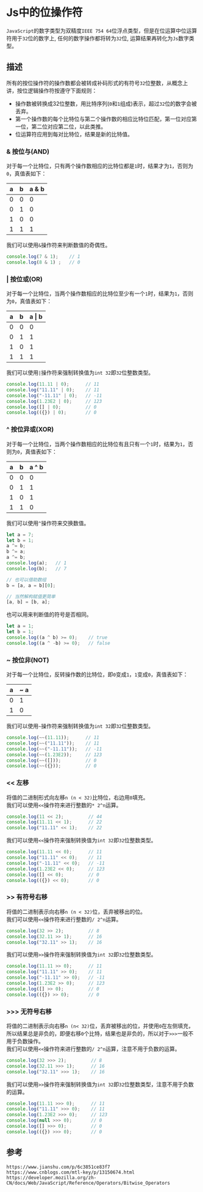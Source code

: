 # Js中的位操作符
`JavaScript`的数字类型为双精度`IEEE 754 64`位浮点类型，但是在位运算中位运算符用于`32`位的数字上, 任何的数字操作都将转为`32`位, 运算结果再转化为`Js`数字类型。

## 描述
所有的按位操作符的操作数都会被转成补码形式的有符号`32`位整数，从概念上讲，按位逻辑操作符按遵守下面规则：
* 操作数被转换成32位整数，用比特序列(`0`和`1`组成)表示，超过`32`位的数字会被丢弃。
* 第一个操作数的每个比特位与第二个操作数的相应比特位匹配，第一位对应第一位，第二位对应第二位，以此类推。
* 位运算符应用到每对比特位，结果是新的比特值。

### & 按位与(AND)
对于每一个比特位，只有两个操作数相应的比特位都是`1`时，结果才为`1`，否则为`0`，真值表如下：

|a | b | a & b |
|---|---|---|
| 0 | 0 | 0 |
| 0 | 1 | 0 |
| 1 | 0 | 0 |
| 1 | 1 | 1 |

我们可以使用`&`操作符来判断数值的奇偶性。

```javascript
console.log(7 & 1);    // 1
console.log(8 & 1) ;   // 0
```

### | 按位或(OR)
对于每一个比特位，当两个操作数相应的比特位至少有一个`1`时，结果为`1`，否则为`0`，真值表如下：

|a | b | a \| b |
|---|---|---|
| 0 | 0 | 0 |
| 0 | 1 | 1 |
| 1 | 0 | 1 |
| 1 | 1 | 1 |

我们可以使用`|`操作符来强制转换值为`int 32`即`32`位整数类型。

```javascript
console.log(11.11 | 0);      // 11
console.log("11.11" | 0);    // 11
console.log("-11.11" | 0);   // -11
console.log(1.23E2 | 0);     // 123
console.log([] | 0);         // 0
console.log(({}) | 0);       // 0
```

### ^ 按位异或(XOR)
对于每一个比特位，当两个操作数相应的比特位有且只有一个`1`时，结果为`1`，否则为`0`，真值表如下：

|a | b | a ^ b |
|---|---|---|
| 0 | 0 | 0 |
| 0 | 1 | 1 |
| 1 | 0 | 1 |
| 1 | 1 | 0 |

我们可以使用`^`操作符来交换数值。

```javascript
let a = 7;
let b = 1;
a ^= b;
b ^= a;
a ^= b;
console.log(a);   // 1
console.log(b);   // 7

// 也可以借助数组
b = [a, a = b][0];

// 当然解构赋值更简单
[a, b] = [b, a];
```

也可以用来判断值的符号是否相同。

```javascript
let a = 1;
let b = 1;
console.log((a ^ b) >= 0);    // true
console.log((a ^ -b) >= 0);   // false
```

### ~ 按位非(NOT)
对于每一个比特位，反转操作数的比特位，即`0`变成`1`，`1`变成`0`，真值表如下：

|a | ~ a |
|---|---|
| 0 | 1 |
| 1 | 0 |

我们可以使用`~`操作符来强制转换值为`int 32`即`32`位整数类型。

```javascript
console.log(~~(11.11));      // 11
console.log(~~("11.11"));    // 11
console.log(~~("-11.11"));   // -11
console.log(~~(1.23E2));     // 123
console.log(~~([]));         // 0
console.log(~~({}));         // 0
```

### << 左移
将值的二进制形式向左移`n (n < 32)`比特位，右边用`0`填充。  
我们可以使用`<<`操作符来进行整数的`* 2^n`运算。

```javascript
console.log(11 << 2);         // 44
console.log(11.11 << 1);      // 22
console.log("11.11" << 1);    // 22
```

我们可以使用`<<`操作符来强制转换值为`int 32`即`32`位整数类型。

```javascript
console.log(11.11 << 0);      // 11
console.log("11.11" << 0);    // 11
console.log("-11.11" << 0);   // -11
console.log(1.23E2 << 0);     // 123
console.log([] << 0);         // 0
console.log(({}) << 0);       // 0
```

### >> 有符号右移
将值的二进制表示向右移`n (n < 32)`位，丢弃被移出的位。  
我们可以使用`<<`操作符来进行整数的`/ 2^n`运算。

```javascript
console.log(32 >> 2);         // 8
console.log(32.11 >> 1);      // 16
console.log("32.11" >> 1);    // 16
```

我们可以使用`>>`操作符来强制转换值为`int 32`即`32`位整数类型。

```javascript
console.log(11.11 >> 0);      // 11
console.log("11.11" >> 0);    // 11
console.log("-11.11" >> 0);   // -11
console.log(1.23E2 >> 0);     // 123
console.log([] >> 0);         // 0
console.log(({}) >> 0);       // 0
```

### >>> 无符号右移
将值的二进制表示向右移`n (n< 32)`位，丢弃被移出的位，并使用`0`在左侧填充，所以结果总是非负的，即便右移`0`个比特，结果也是非负的，所以对于`>>>`一般不用于负数操作。  
我们可以使用`<<`操作符来进行整数的`/ 2^n`运算，注意不用于负数的运算。

```javascript
console.log(32 >>> 2);         // 8
console.log(32.11 >>> 1);      // 16
console.log("32.11" >>> 1);    // 16
```

我们可以使用`>>`操作符来强制转换值为`int 32`即`32`位整数类型，注意不用于负数的运算。

```javascript
console.log(11.11 >>> 0);      // 11
console.log("11.11" >>> 0);    // 11
console.log(1.23E2 >>> 0);     // 123
console.log(null >>> 0);       // 0
console.log([] >>> 0);         // 0
console.log(({}) >>> 0);       // 0
```




## 参考

```
https://www.jianshu.com/p/6c3851ce83f7
https://www.cnblogs.com/mtl-key/p/13150674.html
https://developer.mozilla.org/zh-CN/docs/Web/JavaScript/Reference/Operators/Bitwise_Operators
```
